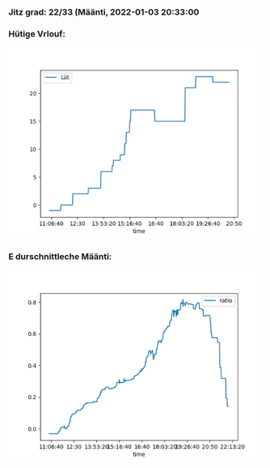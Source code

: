 ### Jitz grad: 22/33 (Määnti, 2022-01-03 20:33:00

### Hütige Vrlouf:
![Graph](Today.png)

### E durschnittleche Määnti:
![Graph](Määnti.png)